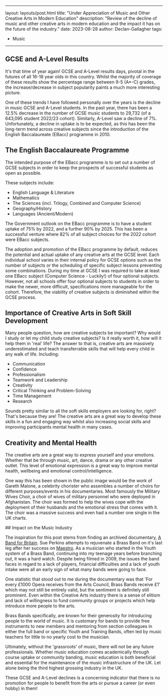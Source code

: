 
--- 
layout: layouts/post.html
title: "Under Appreciation of Music and Other Creative Arts in Modern Education"
description: "Review of the decline of music and other creative arts in modern education and the impact it has on the future of the industry."
date: 2023-08-28
author: Declan-Gallagher
tags:
- Music
---

## GCSE and A-Level Results

It's that time of year again! GCSE and A-Level results days, pivotal in the futures of all 16-18 year olds in this country. Whilst the majority of coverage of these results show the percentage range between 9-5 (A*-C) grades, the increase/decrease in subject popularity paints a much more interesting picture.

One of these trends I have followed personally over the years is the decline in music GCSE and A-Level students. In the past year, there has been a 12.5% decrease in the number of GCSE music students to 29,732 (of a 643,095 student 2022/23 cohort). Similarly, A-Level saw a decline of 7%. Unfortunately, a decline in uptake is to be expected, as this has been the long-term trend across creative subjects since the introduction of the English Baccalaureate (EBacc) programme in 2010.

## The English Baccalaureate Programme

The intended purpose of the EBacc programme is to set out a number of GCSE subjects in order to keep the prospects of successful students as open as possible. 

These subjects include:
- English Language & Literature
- Mathematics
- The Sciences (incl. Trilogy, Combined and Computer Science)
- Geography/History
- Languages (Ancient/Modern)

The Government outlook on the EBacc programme is to have a student uptake of 75% by 2022, and a further 90% by 2025. This has been a successful venture where 82% of all subject choices for the 2022 cohort were EBacc subjects.

The adoption and promotion of the EBacc programme by default, reduces the potential and actual uptake of any creative arts at the GCSE level. Each individual school varies in their internal policy for GCSE options such as the number of subjects or the scheduling of specific subject lessons preventing some combinations. During my time at GCSE I was required to take at least one EBacc subject (Computer Science - Luckily!) of four optional subjects. However, not all schools offer four optional subjects to students in order to make the newer, more difficult, specifications more manageable for the cohort. Therefore, the viability of creative subjects is diminished within the GCSE process.

## Importance of Creative Arts in Soft Skill Development

Many people question, how are creative subjects be important? Why would I study or let my child study creative subjects? Is it really worth it, how will it help them in 'real' life? The answer to that is, creative arts are massively underestimated and teach transferrable skills that will help every child in any walk of life. Including:
- Communication
- Confidence
- Professionalism
- Teamwork and Leadership
- Creativity
- Critical Thinking and Problem-Solving
- Time Management
- Research

Sounds pretty similar to all the soft skills employers are looking for, right? That's because they are! The creative arts are a great way to develop these skills in a fun and engaging way whilst also increasing social skills and improving participants mental health in many cases.

## Creativity and Mental Health

The creative arts are a great way to express yourself and your emotions. Whether that be through music, art, dance, drama or any other creative outlet. This level of emotional expression is a great way to improve mental health, wellbeing and emotional control/intelligence.

One way this has been shown in the public image would be the work of Gareth Malone, a celebrity chorister who assembles a number of choirs for different purposes/events in his documentaries. Most famously the Military Wives Choir, a choir of wives of military personnel who were deployed in Afghanistan. The choir was formed to help the wives cope with the deployment of their husbands and the emotional stress that comes with it. The choir was a massive success and even had a number one single in the UK charts.

## Impact on the Music Industry

The inspiration for this post stems from finding an archived documentary, [A Band for Britain](https://www.bbc.co.uk/programmes/b00rhghl). Sue Perkins attempts to rejuvenate a Brass Band on it's last leg after her success on [Maestro](https://en.wikipedia.org/wiki/Maestro_(British_TV_series)). As a musician who started in the Youth system of a Brass Band, continuing into my teenage years before branching out, it was a hard watch. Despite being filmed in 2009, the issues the band faces in regard to a lack of players, financial difficulties and a lack of youth intake were all an early sign of what many bands were going to face.

One statistic that stood out to me during the documentary was that 'For every £1000 Opera receives from the Arts Council, Brass Bands receive £1' which may not still be entirely valid, but the sentiment is definitely still prominent. Even within the Creative Arts industry there is a sense of elitism and lack of willingness to fund community groups or projects which help introduce more people to the arts.

Brass Bands specifically, are known for their generosity for introducing people to the world of music. It is customary for bands to provide free instruments to new members and mentoring from section colleagues in either the full band or specific Youth and Training Bands, often led by music teachers for little to no yearly cost to the musician. 

Ultimately, without the 'grassroots' of music, there will not be any future professionals. Whether music education comes academically through course uptake or community banding, music education is both beneficial and essential for the maintenance of the music infrastructure of the UK. Let alone being the third highest grossing industry in the UK.

These GCSE and A-Level declines is a concerning indicator that there is no promotion for people to benefit from the arts or pursue a career (or even hobby) in them!